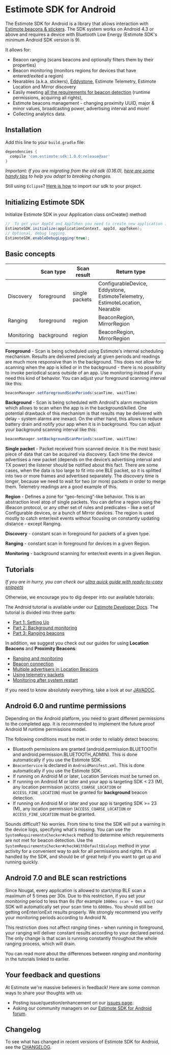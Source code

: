 # Estimote SDK for Android #

The Estimote SDK for Android is a library that allows interaction with [Estimote beacons & stickers](http://estimote.com/#jump-to-products). The SDK system works on Android 4.3 or above and requires a device with Bluetooth Low Energy (Estimote SDK's minimum Android SDK version is 9).

It allows for:
- Beacon ranging (scans beacons and optionally filters them by their properties)
- Beacon monitoring (monitors regions for devices that have entered/exited a region)
- Nearables (a.k.a. stickers), [Eddystone](https://developers.google.com/beacons), Estimote Telemetry, Estimote Location and Mirror discovery
- Easily meeting [all the requirements for beacon detection](http://estimote.github.io/Android-SDK/JavaDocs/com/estimote/sdk/SystemRequirementsChecker.html) (runtime permissions, acquiring all rights),
- Estimote beacons management - changing proximity UUID, major & minor values, broadcasting power, advertising interval and more!
- Collecting analytics data.

## Installation

Add this line to your `build.gradle` file:

```gradle
dependencies {
  compile 'com.estimote:sdk:1.0.0:release@aar'
}
```
*Important: If you are migrating from the old sdk (0.16.0), [here are some handy tips](Docs/switching_to_1.0.0.md) to help you adopt to breaking changes.*

Still using `Eclipse`? [Here is how](Docs/manual_installation.md) to import our sdk to your project.

## Initializing Estimote SDK

Initialize Estimote SDK in your Application class onCreate() method:

```java
//  To get your AppId and AppToken you need to create new application in Estimote Cloud.
EstimoteSDK.initialize(applicationContext, appId, appToken);
// Optional, debug logging.
EstimoteSDK.enableDebugLogging(true);
```

 ## Basic concepts

|    | Scan type | Scan result | Return type |
| ------------- | ------------- | ------------- | ------------- |
| Discovery | foreground | single packets |  ConfigurableDevice, Eddystone, EstimoteTelemetry, EstimoteLocation, Nearable |
| Ranging | foreground | region | BeaconRegion, MirrorRegion |
| Monitoring | background | region | BeaconRegion, MirrorRegion   |

**Foreground** - Scan is being scheduled using Estimote's internal scheduling mechanism.
Results are delivered precisely at given periods and readings are much more responsive than in the background.
This does not allow for scanning when the app is killed or in the background - there is no possibility to invoke periodical scans outside of an app.
Use monitoring instead if you need this kind of behavior. You can adjust your foreground scanning interval like this:
```java
beaconManager.setForegroundScanPeriods(scanTime, waitTime)
```

**Background** - Scan is being scheduled with Android's alarm mechanism which allows to scan when the app is in the background/killed.
One potential drawback of this mechanism is that results may be delivered with delay - system alarms are inexact.
On the other hand, this allows to reduce battery drain and notify your app when it is in background.
You can adjust your background scanning interval like this:
```java
beaconManager.setBackgroundScanPeriods(scanTime, waitTime)
```

**Single packet** - Packet received from scanned device. It is the most basic piece of data that can be acquired via discovery.
Each time the device advertises a new packet (depends on the device’s advertising interval and TX power) the listener should be notified about this fact.
There are some cases, when the data is too large to fit into one BLE packet, so it is splitted into two or more frames and advertised separately.
The discovery time is longer, because we need to wait for two (or more) packets in order to merge them.
Telemetry readings are a good example of this.

**Region** - Defines a zone for “geo-fencing”-like behavior. This is an abstraction level atop of single packets.
You can define a region using the iBeacon protocol, or any other set of rules and predicates - like a set of Configurable devices, or a bunch of Mirror devices. The region is used mostly to catch enter/exit events without focusing on constantly updating distance - except Ranging.

**Discovery** - constant scan in foreground for packets of a given type.

**Ranging** - constant scan in foreground for devices in a given Region.

**Monitoring** - background scanning for enter/exit events in a given Region.

## Tutorials

*If you are in hurry, you can check our [ultra quick guide with ready-to-copy snippets](Docs/quick_snippets.md)*

Otherwise, we encourage you to dig deeper into our available tutorials:

The Android tutorial is available under our [Estimote Developer Docs](http://developer.estimote.com/android/tutorial/part-1-setting-up/). The tutorial is divided into three parts:
 - [Part 1: Setting Up](http://developer.estimote.com/android/tutorial/part-1-setting-up/)
 - [Part 2: Background monitoring](http://developer.estimote.com/android/tutorial/part-2-background-monitoring/)
 - [Part 3: Ranging beacons](http://developer.estimote.com/android/tutorial/part-3-ranging-beacons/)

In addition, we suggest you check out our guides for using **Location Beacons** and **Proximity Beacons**:
 - [Ranging and monitoring](/Docs/DOC_monitoring_scanning.md)
 - [Beacon connection](/Docs/DOC_deviceConnection.md)
 - [Multiple advertisers in Location Beacons](/Docs/DOC_multiadvertisers.md)
 - [Using telemetry packets](/Docs/DOC_telemetry.md)
 - [Monitoring after system restart](/Docs/DOC_monitoring_after_restart.md)

If you need to know absolutely everything, take a look at our [JAVADOC](http://estimote.github.io/Android-SDK/JavaDocs/).

## Android 6.0 and runtime permissions

Depending on the Android platform, you need to grant different permissions to the completed app. It is recommended to implement the future proof Android M runtime permissions model.

 The following conditions must be met in order to reliably detect beacons:
  - Bluetooth permissions are granted (android.permission.BLUETOOTH and android.permission.BLUETOOTH_ADMIN). This is done automatically if you use the Estimote SDK.
  - `BeaconService` is declared in `AndroidManifest.xml`. This is done automatically if you use the Estimote SDK.
  - If running on Android M or later, Location Services must be turned on.
  - If running on Android M or later and your app is targeting SDK < 23 (M), any location permission (`ACCESS_COARSE_LOCATION` or `ACCESS_FINE_LOCATION`) must be granted for <b>background</b> beacon detection.
  - If running on Android M or later and your app is targeting SDK >= 23 (M), any location permission (`ACCESS_COARSE_LOCATION` or `ACCESS_FINE_LOCATION` must be granted.

Sounds difficult? No worries. From time to time the SDK will put a warning in the device logs, specifying what's missing.
You can use the `SystemRequirementsChecker#check` method to determine which requirements are not met for beacon detection.
Use the `SystemRequirementsChecker#checkWithDefaultDialogs` method in your activity for a convenient way to ask for all permissions and rights.
It's all handled by the SDK, and should be of great help if you want to get up and running quickly.

## Android 7.0 and BLE scan restrictions

Since Nougat, every application is allowed to start/stop BLE scan a maximum of 5 times per 30s. Due to this restriction, if you set your *monitoring* period to less than 6s (for example `1000ms scan + 0ms wait`) our SDK will automatically set your scan time to `6000ms`. You should still be getting onEnter/onExit results properly. We strongly recommend you verify your monitoring periods according to Android N.

This restriction does not affect *ranging* times - when running in foreground, your ranging will deliver constant results according to your declared period. The only change is that scan is running constantly throughout the whole ranging process, which will drain.

You can read more about the differences between *ranging* and *monitoring* in the tutorials linked to earlier.

## Your feedback and questions
At Estimote we're massive believers in feedback! Here are some common ways to share your thoughts with us:
  - Posting issue/question/enhancement on our [issues page](https://github.com/Estimote/Android-SDK/issues).
  - Asking our community managers on our [Estimote SDK for Android forum](https://forums.estimote.com/c/android-sdk).

## Changelog
To see what has changed in recent versions of Estimote SDK for Android, see the [CHANGELOG](CHANGELOG.md).
